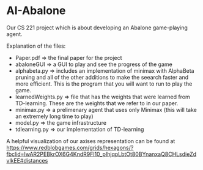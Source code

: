 # AI-Abalone

Our CS 221 project which is about developing an Abalone game-playing agent.

Explanation of the files:
* Paper.pdf => the final paper for the project
* abaloneGUI => a GUI to play and see the progress of the game
* alphabeta.py => includes an implementation of minimax with AlphaBeta pruning and all of the other additions to make the seearch faster and more efficient. This is the program that you will want to run to play the game.
* learnedWeights.py => file that has the weights that were learned from TD-learning. These are the weights that we refer to in our paper.
* minimax.py => a prelimenary agent that uses only Minimax (this will take an extremely long time to play)
* model.py => the game infrastructure
* tdlearning.py => our implementation of TD-learning

A helpful visualization of our axises representation can be found at https://www.redblobgames.com/grids/hexagons/?fbclid=IwAR2PEBkrOX6G4KndR9Fl10_pIhjqpLbtOt80BYnanxaQ8CHLsdieZdvlkEE#distances
